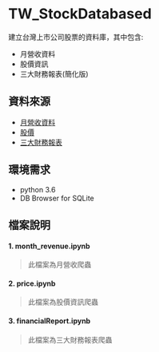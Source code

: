# TW_StockDatabased

建立台灣上市公司股票的資料庫，其中包含:
* 月營收資料
* 股價資訊
* 三大財務報表(簡化版)

## 資料來源
* [月營收資料](https://mops.twse.com.tw/nas/t21/sii/t21sc03_109_1_0.html)
* [股價](https://www.twse.com.tw/zh/page/trading/exchange/MI_INDEX.html)
* [三大財務報表](https://mops.twse.com.tw/server-java/t164sb01?step=1&CO_ID=2330&SYEAR=2019&SSEASON=1&REPORT_ID=C)

## 環境需求
* python 3.6
* DB Browser for SQLite

## 檔案說明
#### 1. month_revenue.ipynb 
>此檔案為月營收爬蟲
#### 2. price.ipynb 
>此檔案為股價資訊爬蟲
#### 3. financialReport.ipynb 
>此檔案為三大財務報表爬蟲



